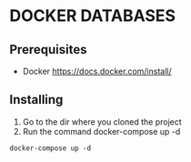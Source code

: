 # DOCKER DATABASES


## Prerequisites

- Docker https://docs.docker.com/install/



## Installing
1. Go to the dir where you cloned the project
2. Run the command docker-compose up -d

```
docker-compose up -d
```